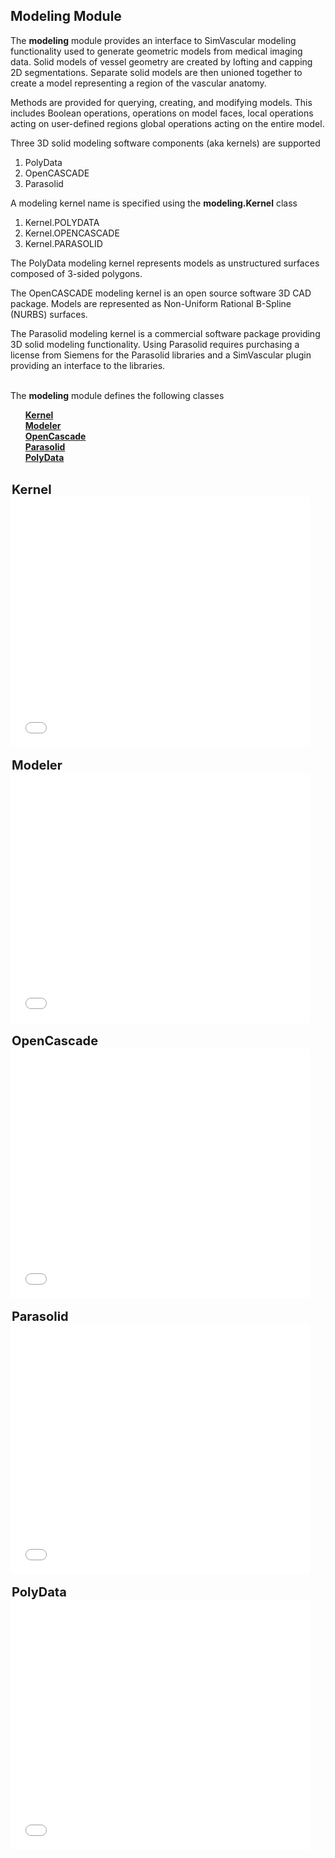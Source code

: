 ## Modeling Module ##

The <b>modeling</b> module provides an interface to SimVascular modeling functionality used to generate geometric models 
from medical imaging data. Solid models of vessel geometry are created by lofting and capping 2D segmentations. 
Separate solid models are then unioned together to create a model representing a region of the vascular anatomy.                           
                                                                             
Methods are provided for querying, creating, and modifying models. This includes Boolean operations, operations 
on model faces, local operations acting on user-defined regions global operations acting on the entire model. 

Three 3D solid modeling software components (aka kernels) are supported
<ol style="list-style-type:number;">
   <li> PolyData </li>
   <li> OpenCASCADE </li>
   <li> Parasolid </li>
</ol>
    
A modeling kernel name is specified using the <b>modeling.Kernel</b> class
<ol style="list-style-type:number;">
   <li> Kernel.POLYDATA </li> 
   <li> Kernel.OPENCASCADE </li> 
   <li> Kernel.PARASOLID </li> 
</ol>

The PolyData modeling kernel represents models as unstructured surfaces composed of 3-sided polygons. 
    
The OpenCASCADE modeling kernel is an open source software 3D CAD package.  Models are represented as 
Non-Uniform Rational B-Spline (NURBS) surfaces. 
    
The Parasolid modeling kernel is a commercial software package providing 3D solid modeling functionality. 
Using Parasolid requires purchasing a license from Siemens for the Parasolid libraries and a SimVascular 
plugin providing an interface to the libraries.

<br>
The <b>modeling</b> module defines the following classes
<ul style="list-style-type:none;">
  <li> <b> <a href="#KernelClass"> Kernel </a> </b> </li>
  <li> <b> <a href="#ModelerClass"> Modeler </a> </b> </li>
  <li> <b> <a href="#OpenCascadeClass"> OpenCascade </a> </b> </li>
  <li> <b> <a href="#ParasolidClass"> Parasolid </a> </b> </li>
  <li> <b> <a href="#PolyDataClass"> PolyData </a> </b> </li>
</ul>

<br>
<div id="KernelClass" class="PythonClassDiv" >
<legend style="font-size:20px; text-align:left"> <b> Kernel </b> </legend>
<iframe src="documentation/python_interface/modules/docs/modeling_Kernel.html" style="background-color: #FFFFFF" frameborder="0" height="400" width="95%"> </iframe>
</div>

<br>
<div id="ModelerClass" class="PythonClassDiv" >
<legend style="font-size:20px; text-align:left"> <b> Modeler </b> </legend>
<iframe src="documentation/python_interface/modules/docs/modeling_Modeler.html" style="background-color: #FFFFFF" frameborder="0" height="400" width="95%"> </iframe>
</div>

<br>
<div id="OpenCascadeClass" class="PythonClassDiv" >
<legend style="font-size:20px; text-align:left"> <b> OpenCascade </b> </legend>
<iframe src="documentation/python_interface/modules/docs/modeling_OpenCascade.html" style="background-color: #FFFFFF" frameborder="0" height="400" width="95%"> </iframe>
</div>

<br>
<div id="ParasolidClass" class="PythonClassDiv" >
<legend style="font-size:20px; text-align:left"> <b> Parasolid </b> </legend>
<iframe src="documentation/python_interface/modules/docs/modeling_Parasolid.html" style="background-color: #FFFFFF" frameborder="0" height="400" width="95%"> </iframe>
</div>

<br>
<div id="PolyDataClass" class="PythonClassDiv" >
<legend style="font-size:20px; text-align:left"> <b> PolyData </b> </legend>
<iframe src="documentation/python_interface/modules/docs/modeling_PolyData.html" style="background-color: #FFFFFF" frameborder="0" height="400" width="95%"> </iframe>
</div>

